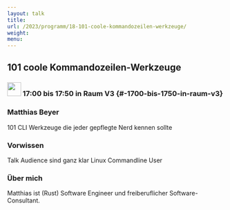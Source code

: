 ```yaml
---
layout: talk
title:
url: /2023/programm/18-101-coole-kommandozeilen-werkzeuge/
weight:
menu:
---
```

## 101 coole Kommandozeilen-Werkzeuge

### <img height = "32" src="../../../images/talk.svg"> 17:00 bis 17:50 in Raum V3 {#-1700-bis-1750-in-raum-v3}

### Matthias Beyer

101 CLI Werkzeuge die jeder gepflegte Nerd kennen sollte

### Vorwissen

Talk Audience sind ganz klar Linux Commandline User

### Über mich

Matthias ist (Rust) Software Engineer und freiberuflicher Software-Consultant.

